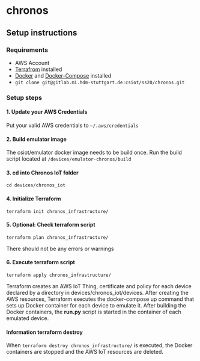 # chronos

## Setup instructions

### Requirements
- AWS Account
- [Terrafrom](https://www.terraform.io/) installed
- [Docker](https://www.docker.com/) and [Docker-Compose](https://docs.docker.com/compose/install/) installed
- `git clone git@gitlab.mi.hdm-stuttgart.de:csiot/ss20/chronos.git`

### Setup steps

#### 1. Update your AWS Credentials
Put your valid AWS credentials to `~/.aws/credentials`

#### 2. Build emulator image
The csiot/emulator docker image needs to be build once. Run the build script
located at `/devices/emulator-chronos/build`

#### 3. cd into Chronos IoT folder
`cd devices/chronos_iot`

#### 4. Initialize Terraform
`terraform init chronos_infrastructure/`

#### 5. Optional: Check terraform script
`terraform plan chronos_infrastructure/`

There should not be any errors or warnings

#### 6. Execute terraform script
`terraform apply chronos_infrastructure/`

Terraform creates an AWS IoT Thing, certificate and policy for each device declared by a
directory in devices/chronos_iot/devices. After creating the AWS resources,
Terraform executes the docker-compose up command that sets up Docker container for each device
to emulate it. After building the Docker containers, the **run.py** script is started
in the container of each emulated device.

#### Information terraform destroy
When `terraform destroy chronos_infrastructure/` is executed, the Docker containers are stopped and the AWS IoT
resources are deleted.
